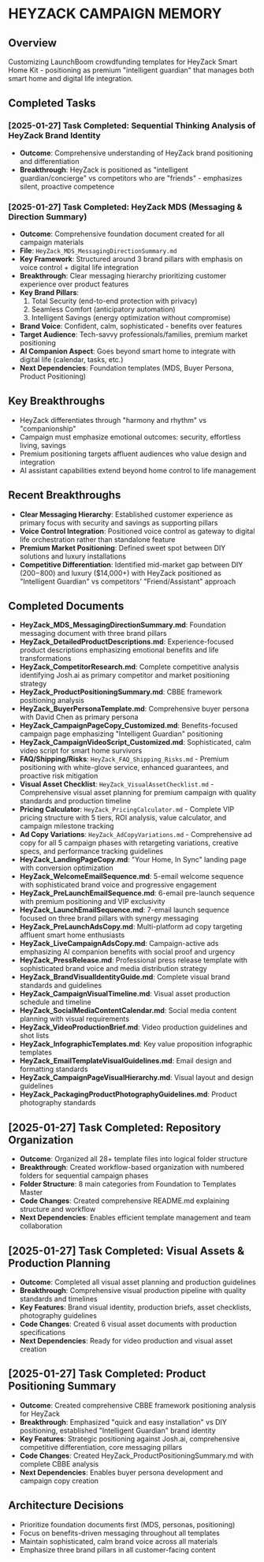 # HEYZACK CAMPAIGN MEMORY

## Overview
Customizing LaunchBoom crowdfunding templates for HeyZack Smart Home Kit - positioning as premium "intelligent guardian" that manages both smart home and digital life integration.

## Completed Tasks

### [2025-01-27] Task Completed: Sequential Thinking Analysis of HeyZack Brand Identity
- **Outcome**: Comprehensive understanding of HeyZack brand positioning and differentiation
- **Breakthrough**: HeyZack is positioned as "intelligent guardian/concierge" vs competitors who are "friends" - emphasizes silent, proactive competence

### [2025-01-27] Task Completed: HeyZack MDS (Messaging & Direction Summary)
- **Outcome**: Comprehensive foundation document created for all campaign materials
- **File**: `HeyZack_MDS_MessagingDirectionSummary.md`
- **Key Framework**: Structured around 3 brand pillars with emphasis on voice control + digital life integration
- **Breakthrough**: Clear messaging hierarchy prioritizing customer experience over product features
- **Key Brand Pillars**: 
  1. Total Security (end-to-end protection with privacy)
  2. Seamless Comfort (anticipatory automation)
  3. Intelligent Savings (energy optimization without compromise)
- **Brand Voice**: Confident, calm, sophisticated - benefits over features
- **Target Audience**: Tech-savvy professionals/families, premium market positioning
- **AI Companion Aspect**: Goes beyond smart home to integrate with digital life (calendar, tasks, etc.)
- **Next Dependencies**: Foundation templates (MDS, Buyer Persona, Product Positioning)

## Key Breakthroughs
- HeyZack differentiates through "harmony and rhythm" vs "companionship"
- Campaign must emphasize emotional outcomes: security, effortless living, savings
- Premium positioning targets affluent audiences who value design and integration
- AI assistant capabilities extend beyond home control to life management

## Recent Breakthroughs
- **Clear Messaging Hierarchy**: Established customer experience as primary focus with security and savings as supporting pillars
- **Voice Control Integration**: Positioned voice control as gateway to digital life orchestration rather than standalone feature
- **Premium Market Positioning**: Defined sweet spot between DIY solutions and luxury installations
- **Competitive Differentiation**: Identified mid-market gap between DIY ($200-$800) and luxury ($14,000+) with HeyZack positioned as "Intelligent Guardian" vs competitors' "Friend/Assistant" approach

## Completed Documents
- **HeyZack_MDS_MessagingDirectionSummary.md**: Foundation messaging document with three brand pillars
- **HeyZack_DetailedProductDescriptions.md**: Experience-focused product descriptions emphasizing emotional benefits and life transformations
- **HeyZack_CompetitorResearch.md**: Complete competitive analysis identifying Josh.ai as primary competitor and market positioning strategy
- **HeyZack_ProductPositioningSummary.md**: CBBE framework positioning analysis
- **HeyZack_BuyerPersonaTemplate.md**: Comprehensive buyer persona with David Chen as primary persona
- **HeyZack_CampaignPageCopy_Customized.md**: Benefits-focused campaign page emphasizing "Intelligent Guardian" positioning
- **HeyZack_CampaignVideoScript_Customized.md**: Sophisticated, calm video script for smart home survivors
- **FAQ/Shipping/Risks**: `HeyZack_FAQ_Shipping_Risks.md` - Premium positioning with white-glove service, enhanced guarantees, and proactive risk mitigation
- **Visual Asset Checklist**: `HeyZack_VisualAssetChecklist.md` - Comprehensive visual asset planning for premium campaign with quality standards and production timeline
- **Pricing Calculator**: `HeyZack_PricingCalculator.md` - Complete VIP pricing structure with 5 tiers, ROI analysis, value calculator, and campaign milestone tracking
- **Ad Copy Variations**: `HeyZack_AdCopyVariations.md` - Comprehensive ad copy for all 5 campaign phases with retargeting variations, creative specs, and performance tracking guidelines
- **HeyZack_LandingPageCopy.md**: "Your Home, In Sync" landing page with conversion optimization
- **HeyZack_WelcomeEmailSequence.md**: 5-email welcome sequence with sophisticated brand voice and progressive engagement
- **HeyZack_PreLaunchEmailSequence.md**: 6-email pre-launch sequence with premium positioning and VIP exclusivity
- **HeyZack_LaunchEmailSequence.md**: 7-email launch sequence focused on three brand pillars with synergy messaging
- **HeyZack_PreLaunchAdsCopy.md**: Multi-platform ad copy targeting affluent smart home enthusiasts
- **HeyZack_LiveCampaignAdsCopy.md**: Campaign-active ads emphasizing AI companion benefits with social proof and urgency
- **HeyZack_PressRelease.md**: Professional press release template with sophisticated brand voice and media distribution strategy
- **HeyZack_BrandVisualIdentityGuide.md**: Complete visual brand standards and guidelines
- **HeyZack_CampaignVisualTimeline.md**: Visual asset production schedule and timeline
- **HeyZack_SocialMediaContentCalendar.md**: Social media content planning with visual requirements
- **HeyZack_VideoProductionBrief.md**: Video production guidelines and shot lists
- **HeyZack_InfographicTemplates.md**: Key value proposition infographic templates
- **HeyZack_EmailTemplateVisualGuidelines.md**: Email design and formatting standards
- **HeyZack_CampaignPageVisualHierarchy.md**: Visual layout and design guidelines
- **HeyZack_PackagingProductPhotographyGuidelines.md**: Product photography standards

## [2025-01-27] Task Completed: Repository Organization
- **Outcome**: Organized all 28+ template files into logical folder structure
- **Breakthrough**: Created workflow-based organization with numbered folders for sequential campaign phases
- **Folder Structure**: 8 main categories from Foundation to Templates Master
- **Code Changes**: Created comprehensive README.md explaining structure and workflow
- **Next Dependencies**: Enables efficient template management and team collaboration

## [2025-01-27] Task Completed: Visual Assets & Production Planning
- **Outcome**: Completed all visual asset planning and production guidelines
- **Breakthrough**: Comprehensive visual production pipeline with quality standards and timelines
- **Key Features**: Brand visual identity, production briefs, asset checklists, photography guidelines
- **Code Changes**: Created 6 visual asset documents with production specifications
- **Next Dependencies**: Ready for video production and visual asset creation

## [2025-01-27] Task Completed: Product Positioning Summary
- **Outcome**: Created comprehensive CBBE framework positioning analysis for HeyZack
- **Breakthrough**: Emphasized "quick and easy installation" vs DIY positioning, established "Intelligent Guardian" brand identity
- **Key Features**: Strategic positioning against Josh.ai, comprehensive competitive differentiation, core messaging pillars
- **Code Changes**: Created HeyZack_ProductPositioningSummary.md with complete CBBE analysis
- **Next Dependencies**: Enables buyer persona development and campaign copy creation

## Architecture Decisions
- Prioritize foundation documents first (MDS, personas, positioning)
- Focus on benefits-driven messaging throughout all templates
- Maintain sophisticated, calm brand voice across all materials
- Emphasize three brand pillars in all customer-facing content